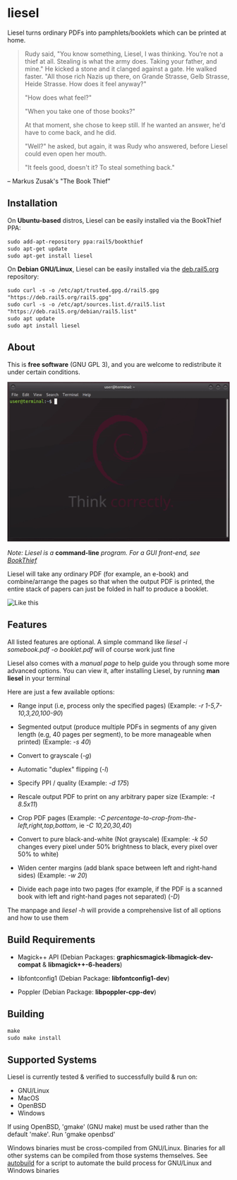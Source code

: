 # liesel

Liesel turns ordinary PDFs into pamphlets/booklets which can be printed at home.


> Rudy said, "You know something, Liesel, I was thinking. You’re not a thief at all. Stealing is what the army does. Taking your father, and mine." He kicked a stone and it clanged against a gate. He walked faster. "All those rich Nazis up there, on Grande Strasse, Gelb Strasse, Heide Strasse. How does it feel anyway?"
>
> "How does what feel?"
>
> "When you take one of those books?"
>
> At that moment, she chose to keep still. If he wanted an answer, he'd have to come back, and he did.
>
> "Well?" he asked, but again, it was Rudy who answered, before Liesel could even open her mouth.
>
> "It feels good, doesn't it? To steal something back."

– Markus Zusak's "The Book Thief"

## Installation

On **Ubuntu-based** distros, Liesel can be easily installed via the BookThief PPA:

```
sudo add-apt-repository ppa:rail5/bookthief
sudo apt-get update
sudo apt-get install liesel
```

On **Debian GNU/Linux**, Liesel can be easily installed via the [deb.rail5.org](https://deb.rail5.org) repository:

```
sudo curl -s -o /etc/apt/trusted.gpg.d/rail5.gpg "https://deb.rail5.org/rail5.gpg"
sudo curl -s -o /etc/apt/sources.list.d/rail5.list "https://deb.rail5.org/debian/rail5.list"
sudo apt update
sudo apt install liesel
```

## About

This is **free software** (GNU GPL 3), and you are welcome to redistribute it under certain conditions.

![Demonstration](./liesel.gif)

*Note: Liesel is a* **command-line** *program. For a GUI front-end, see [BookThief](https://github.com/rail5/bookthief)*

Liesel will take any ordinary PDF (for example, an e-book) and combine/arrange the pages so that when the output PDF is printed, the entire stack of papers can just be folded in half to produce a booklet.

![Like this](https://cdn.zmescience.com/wp-content/uploads/2014/07/folding_paper.jpg)

## Features

All listed features are optional. A simple command like *liesel -i somebook.pdf -o booklet.pdf* will of course work just fine

Liesel also comes with a *manual page* to help guide you through some more advanced options. You can view it, after installing Liesel, by running **man liesel** in your terminal

Here are just a few available options:

 - Range input (i.e, process only the specified pages) (Example: *-r 1-5,7-10,3,20,100-90*)

 - Segmented output (produce multiple PDFs in segments of any given length (e.g, 40 pages per segment), to be more manageable when printed) (Example: *-s 40*)
 
 - Convert to grayscale (*-g*)

 - Automatic "duplex" flipping (*-l*)
 
 - Specify PPI / quality (Example: *-d 175*)
 
 - Rescale output PDF to print on any arbitrary paper size (Example: *-t 8.5x11*)

 - Crop PDF pages (Example: *-C percentage-to-crop-from-the-left,right,top,bottom*, ie *-C 10,20,30,40*)

 - Convert to pure black-and-white (Not grayscale) (Example: *-k 50* changes every pixel under 50% brightness to black, every pixel over 50% to white)

 - Widen center margins (add blank space between left and right-hand sides) (Example: *-w 20*)

 - Divide each page into two pages (for example, if the PDF is a scanned book with left and right-hand pages not separated) (*-D*)

The manpage and *liesel -h* will provide a comprehensive list of all options and how to use them

## Build Requirements

- Magick++ API (Debian Packages: **graphicsmagick-libmagick-dev-compat** & **libmagick++-6-headers**)

- libfontconfig1 (Debian Package: **libfontconfig1-dev**)

- Poppler (Debian Package: **libpoppler-cpp-dev**)

## Building

```
make
sudo make install
```

## Supported Systems

Liesel is currently tested & verified to successfully build & run on:

 - GNU/Linux
 - MacOS
 - OpenBSD
 - Windows

If using OpenBSD, 'gmake' (GNU make) must be used rather than the default 'make'. Run 'gmake openbsd'

Windows binaries must be cross-compiled from GNU/Linux. Binaries for all other systems can be compiled from those systems themselves. See [autobuild](https://github.com/rail5/autobuild) for a script to automate the build process for GNU/Linux and Windows binaries
